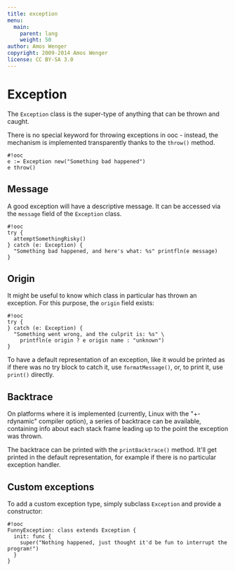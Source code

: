 ```yaml
---
title: exception
menu:
  main:
    parent: lang
    weight: 50
author: Amos Wenger
copyright: 2009-2014 Amos Wenger
license: CC BY-SA 3.0
---
```



# Exception

The `Exception` class is the super-type of anything that can be thrown
and caught.

There is no special keyword for throwing exceptions in ooc - instead, the
mechanism is implemented transparently thanks to the `throw()` method.

    #!ooc
    e := Exception new("Something bad happened")
    e throw()

## Message

A good exception will have a descriptive message. It can be accessed
via the `message` field of the `Exception` class.

    #!ooc
    try {
      attemptSomethingRisky()
    } catch (e: Exception) {
      "Something bad happened, and here's what: %s" printfln(e message)
    }

## Origin

It might be useful to know which class in particular has thrown an
exception. For this purpose, the `origin` field exists:

    #!ooc
    try {
    } catch (e: Exception) {
      "Something went wrong, and the culprit is: %s" \
        printfln(e origin ? e origin name : "unknown")
    }

To have a default representation of an exception, like it would be
printed as if there was no try block to catch it, use `formatMessage()`,
or, to print it, use `print()` directly.

## Backtrace

On platforms where it is implemented (currently, Linux with the "+-rdynamic"
compiler option), a series of backtrace can be available, containing info
about each stack frame leading up to the point the exception was thrown.

The backtrace can be printed with the `printBacktrace()` method. It'll get
printed in the default representation, for example if there is no particular
exception handler.

## Custom exceptions

To add a custom exception type, simply subclass `Exception` and provide
a constructor:

    #!ooc
    FunnyException: class extends Exception {
      init: func {
        super("Nothing happened, just thought it'd be fun to interrupt the program!")
      }
    }
